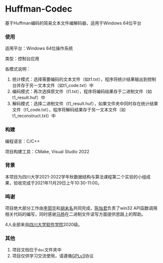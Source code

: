 # Huffman-Codec

基于Huffman编码的简易文本文件编解码器，适用于Windows 64位平台

### 使用

适用平台：Windows 64位操作系统

类型：控制台应用

各模式说明：

1. 统计模式：选择需要编码的文本文件（如t1.txt），程序将统计结果输出到控制台并存于另一文本文件（如t1_code.txt）中
2. 编码模式：再次选择原文件（t1.txt），程序将编码结果存于二进制文件（如t1_result.huf）中
3. 解码模式：选择二进制文件（t1_result.huf），如果文件夹中同时存在统计结果文件（t1_code.txt），程序将解码结果存于另一文本文件（如t1_reconstruct.txt）中

### 构建

编程语言：C/C++

项目构建工具：CMake, Visual Studio 2022

### 背景

本项目为四川大学2021-2022学年秋数据结构与算法课程第二个实验的小组成果，验收完成于2021年11月29日上午10:30-11:00。

### 鸣谢

项目绝大部分工作由[李郭华](https://github.com/White-Prostitute)和[胡未名](https://github.com/Cybercalf)共同完成，[陈怡君](https://github.com/dobole)负责了win32 API函数调用相关代码的编写，同时感谢[马扬](mailto:379051737@qq.com)在二进制文件读写方面提供思路上的帮助。

4人全部来自[四川大学](https://scu.edu.cn/index.htm)[软件学院](https://sw.scu.edu.cn/)2020级。

### 其他

1. 项目文档位于`doc`文件夹中
2. 项目仅供学习交流使用，请遵循[GPLv3](https://www.gnu.org/licenses/gpl-3.0.html)协议
